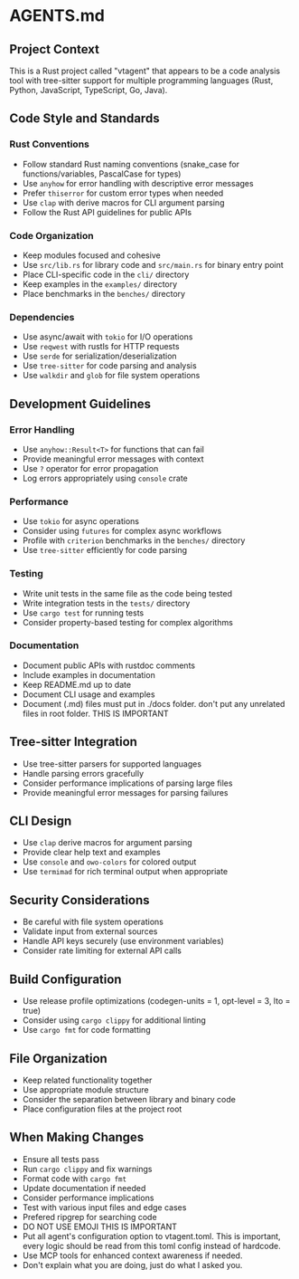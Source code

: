 # AGENTS.md

## Project Context

This is a Rust project called "vtagent" that appears to be a code analysis tool with tree-sitter support for multiple programming languages (Rust, Python, JavaScript, TypeScript, Go, Java).

## Code Style and Standards

### Rust Conventions

- Follow standard Rust naming conventions (snake_case for functions/variables, PascalCase for types)
- Use `anyhow` for error handling with descriptive error messages
- Prefer `thiserror` for custom error types when needed
- Use `clap` with derive macros for CLI argument parsing
- Follow the Rust API guidelines for public APIs

### Code Organization

- Keep modules focused and cohesive
- Use `src/lib.rs` for library code and `src/main.rs` for binary entry point
- Place CLI-specific code in the `cli/` directory
- Keep examples in the `examples/` directory
- Place benchmarks in the `benches/` directory

### Dependencies

- Use async/await with `tokio` for I/O operations
- Use `reqwest` with rustls for HTTP requests
- Use `serde` for serialization/deserialization
- Use `tree-sitter` for code parsing and analysis
- Use `walkdir` and `glob` for file system operations

## Development Guidelines

### Error Handling

- Use `anyhow::Result<T>` for functions that can fail
- Provide meaningful error messages with context
- Use `?` operator for error propagation
- Log errors appropriately using `console` crate

### Performance

- Use `tokio` for async operations
- Consider using `futures` for complex async workflows
- Profile with `criterion` benchmarks in the `benches/` directory
- Use `tree-sitter` efficiently for code parsing

### Testing

- Write unit tests in the same file as the code being tested
- Write integration tests in the `tests/` directory
- Use `cargo test` for running tests
- Consider property-based testing for complex algorithms

### Documentation

- Document public APIs with rustdoc comments
- Include examples in documentation
- Keep README.md up to date
- Document CLI usage and examples
- Document (.md) files must put in ./docs folder. don't put any unrelated files in root folder. THIS IS IMPORTANT

## Tree-sitter Integration

- Use tree-sitter parsers for supported languages
- Handle parsing errors gracefully
- Consider performance implications of parsing large files
- Provide meaningful error messages for parsing failures

## CLI Design

- Use `clap` derive macros for argument parsing
- Provide clear help text and examples
- Use `console` and `owo-colors` for colored output
- Use `termimad` for rich terminal output when appropriate

## Security Considerations

- Be careful with file system operations
- Validate input from external sources
- Handle API keys securely (use environment variables)
- Consider rate limiting for external API calls

## Build Configuration

- Use release profile optimizations (codegen-units = 1, opt-level = 3, lto = true)
- Consider using `cargo clippy` for additional linting
- Use `cargo fmt` for code formatting

## File Organization

- Keep related functionality together
- Use appropriate module structure
- Consider the separation between library and binary code
- Place configuration files at the project root

## When Making Changes

- Ensure all tests pass
- Run `cargo clippy` and fix warnings
- Format code with `cargo fmt`
- Update documentation if needed
- Consider performance implications
- Test with various input files and edge cases
- Prefered ripgrep for searching code
- DO NOT USE EMOJI THIS IS IMPORTANT
- Put all agent's configuration option to vtagent.toml. This is important, every logic should be read from this toml config instead of hardcode.
- Use MCP tools for enhanced context awareness if needed.
- Don't explain what you are doing, just do what I asked you.